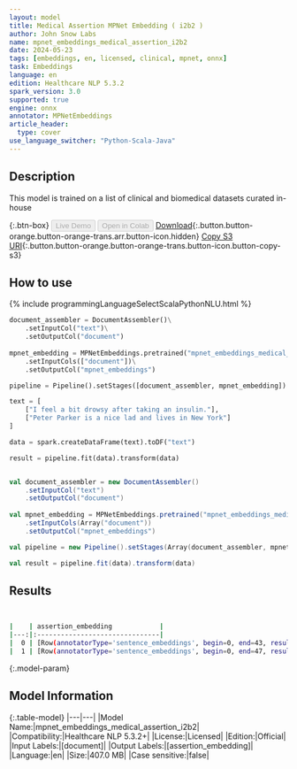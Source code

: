 ```yaml
---
layout: model
title: Medical Assertion MPNet Embedding ( i2b2 )
author: John Snow Labs
name: mpnet_embeddings_medical_assertion_i2b2
date: 2024-05-23
tags: [embeddings, en, licensed, clinical, mpnet, onnx]
task: Embeddings
language: en
edition: Healthcare NLP 5.3.2
spark_version: 3.0
supported: true
engine: onnx
annotator: MPNetEmbeddings
article_header:
  type: cover
use_language_switcher: "Python-Scala-Java"
---
```


## Description

This model is trained on a list of clinical and biomedical datasets curated in-house

{:.btn-box}
<button class="button button-orange" disabled>Live Demo</button>
<button class="button button-orange" disabled>Open in Colab</button>
[Download](https://s3.amazonaws.com/auxdata.johnsnowlabs.com/clinical/models/mpnet_embeddings_medical_assertion_i2b2_en_5.3.2_3.0_1716483432729.zip){:.button.button-orange.button-orange-trans.arr.button-icon.hidden}
[Copy S3 URI](s3://auxdata.johnsnowlabs.com/clinical/models/mpnet_embeddings_medical_assertion_i2b2_en_5.3.2_3.0_1716483432729.zip){:.button.button-orange.button-orange-trans.button-icon.button-copy-s3}

## How to use



<div class="tabs-box" markdown="1">
{% include programmingLanguageSelectScalaPythonNLU.html %}
  
```python
document_assembler = DocumentAssembler()\
    .setInputCol("text")\
    .setOutputCol("document")
    
mpnet_embedding = MPNetEmbeddings.pretrained("mpnet_embeddings_medical_assertion_i2b2", "en", "clinical/models")\
    .setInputCols(["document"])\
    .setOutputCol("mpnet_embeddings")

pipeline = Pipeline().setStages([document_assembler, mpnet_embedding])

text = [
    ["I feel a bit drowsy after taking an insulin."],
    ["Peter Parker is a nice lad and lives in New York"]
]

data = spark.createDataFrame(text).toDF("text")

result = pipeline.fit(data).transform(data)
```
```scala

val document_assembler = new DocumentAssembler()
    .setInputCol("text") 
    .setOutputCol("document")
    
val mpnet_embedding = MPNetEmbeddings.pretrained("mpnet_embeddings_medical_assertion_i2b2", "en", "clinical/models")
    .setInputCols(Array("document")) 
    .setOutputCol("mpnet_embeddings") 

val pipeline = new Pipeline().setStages(Array(document_assembler, mpnet_embedding))

val result = pipeline.fit(data).transform(data)

```
</div>

## Results

```bash


|    | assertion_embedding            |
|---:|:-------------------------------|
|  0 | [Row(annotatorType='sentence_embeddings', begin=0, end=43, result='I feel a bit drowsy after taking an insulin.', metadata={'sentence': '0'}, embeddings=[-0.02157330885529518, -0.05100712180137634, 0.043191660195589066, 0.035359036177396774, -0.04416131228208542, 0.036355987191200256, -0...])] |
|  1 | [Row(annotatorType='sentence_embeddings', begin=0, end=47, result='Peter Parker is a nice lad and lives in New York', metadata={'sentence': '0'}, embeddings=[-0.07660277187824249, -0.01287313923239708, 0.015349301509559155, 0.008208038285374641, 0.015206931158900261, -0.0321115218102932,...])] |


```

{:.model-param}
## Model Information

{:.table-model}
|---|---|
|Model Name:|mpnet_embeddings_medical_assertion_i2b2|
|Compatibility:|Healthcare NLP 5.3.2+|
|License:|Licensed|
|Edition:|Official|
|Input Labels:|[document]|
|Output Labels:|[assertion_embedding]|
|Language:|en|
|Size:|407.0 MB|
|Case sensitive:|false|
